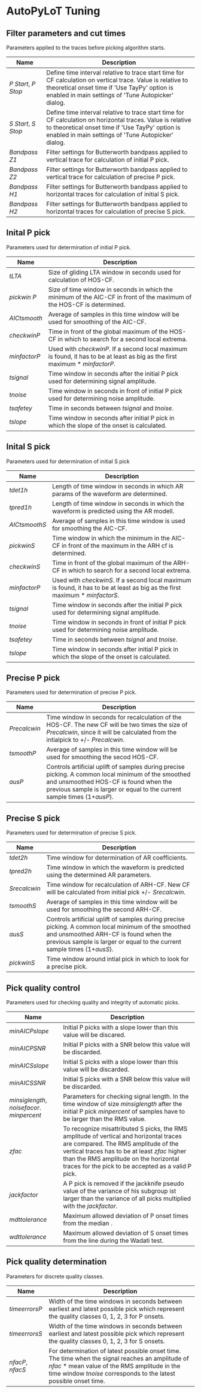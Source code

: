 # AutoPyLoT Tuning

## Filter parameters and cut times

Parameters applied to the traces before picking algorithm starts.

Name | Description
--- | ---
*P Start*, *P Stop* | Define time interval relative to trace start time for CF calculation on vertical trace. Value is relative to theoretical onset time if 'Use TayPy' option is enabled in main settings of 'Tune Autopicker' dialog.
*S Start*, *S Stop* | Define time interval relative to trace start time for CF calculation on horizontal traces. Value is relative to theoretical onset time if 'Use TayPy' option is enabled in main settings of 'Tune Autopicker' dialog.
*Bandpass Z1* | Filter settings for Butterworth bandpass applied to vertical trace for calculation of initial P pick.
*Bandpass Z2* | Filter settings for Butterworth bandpass applied to vertical trace for calculation of precise P pick.
*Bandpass H1* | Filter settings for Butterworth bandpass applied to horizontal traces for calculation of initial S pick.
*Bandpass H2* | Filter settings for Butterworth bandpass applied to horizontal traces for calculation of precise S pick.

## Inital P pick

Parameters used for determination of initial P pick.

Name | Description
--- | ---
*tLTA* | Size of gliding LTA window in seconds used for calculation of HOS-CF.
*pickwin P* | Size of time window in seconds in which the minimum of the AIC-CF in front of the maximum of the HOS-CF is determined.
*AICtsmooth* | Average of samples in this time window will be used for smoothing of the AIC-CF.
*checkwinP* | Time in front of the global maximum of the HOS-CF in which to search for a second local extrema.
*minfactorP* | Used with *checkwinP*. If a second local maximum is found, it has to be at least as big as the first maximum * *minfactorP*.
*tsignal* | Time window in seconds after the initial P pick used for determining signal amplitude.
*tnoise* | Time window in seconds in front of initial P pick used for determining noise amplitude.
*tsafetey* | Time in seconds between *tsignal* and *tnoise*.
*tslope* | Time window in seconds after initial P pick in which the slope of the onset is calculated.

## Inital S pick

Parameters used for determination of initial S pick

Name | Description
--- | ---
*tdet1h* | Length of time window in seconds in which AR params of the waveform are determined.
*tpred1h* | Length of time window in seconds in which the waveform is predicted using the AR modell.
*AICtsmoothS* | Average of samples in this time window is used for smoothing the AIC-CF.
*pickwinS* | Time window in which the minimum in the AIC-CF in front of the maximum in the ARH cf is determined.
*checkwinS* | Time in front of the global maximum of the ARH-CF in which to search for a second local extrema.
*minfactorP* | Used with *checkwinS*. If a second local maximum is found, it has to be at least as big as the first maximum * *minfactorS*.
*tsignal* | Time window in seconds after the initial P pick used for determining signal amplitude.
*tnoise* | Time window in seconds in front of initial P pick used for determining noise amplitude.
*tsafetey* | Time in seconds between *tsignal* and *tnoise*.
*tslope* | Time window in seconds after initial P pick in which the slope of the onset is calculated.

## Precise P pick

Parameters used for determination of precise P pick.

Name | Description
--- | ---
*Precalcwin* | Time window in seconds for recalculation of the HOS-CF. The new CF will be two times the size of *Precalcwin*, since it will be calculated from the intialpick to +/- *Precalcwin*.
*tsmoothP* | Average of samples in this time window will be used for smoothing the secod HOS-CF.
*ausP* | Controls artificial uplift of samples during precise picking. A common local minimum of the smoothed and unsmoothed HOS-CF is found when the previous sample is larger or equal to the current sample times (1+*ausP*).

## Precise S pick

Parameters used for determination of precise S pick.

Name | Description
--- | ---
*tdet2h* | Time window for determination of AR coefficients.
*tpred2h* | Time window in which the waveform is predicted using the determined AR parameters.
*Srecalcwin* | Time window for recalculation of ARH-CF. New CF will be calculated from initial pick +/- *Srecalcwin*.
*tsmoothS* | Average of samples in this time window will be used for smoothing the second ARH-CF.
*ausS* | Controls artificial uplift of samples during precise picking. A common local minimum of the smoothed and unsmoothed ARH-CF is found when the previous sample is larger or equal to the current sample times (1+*ausS*). 
*pickwinS* | Time window around intial pick in which to look for a precise pick.


## Pick quality control

Parameters used for checking quality and integrity of automatic picks.

Name | Description
--- | ---
*minAICPslope* | Initial P picks with a slope lower than this value will be discared.
*minAICPSNR* | Initial P picks with a SNR below this value will be discarded.
*minAICSslope* | Initial S picks with a slope lower than this value will be discarded.
*minAICSSNR* | Initial S picks with a SNR below this value will be discarded.
*minsiglength*, *noisefacor*. *minpercent* | Parameters for checking signal length. In the time window of size *minsiglength* after the initial P pick *minpercent* of samples have to be larger than the RMS value.
*zfac* | To recognize misattributed S picks, the RMS amplitude of vertical and horizontal traces are compared. The RMS amplitude of the vertical traces has to be at least *zfac* higher than the RMS amplitude on the horizontal traces for the pick to be accepted as a valid P pick.
*jackfactor* | A P pick is removed if the jackknife pseudo value of the variance of his subgroup ist larger than the variance of all picks multiplied with the *jackfactor*.
*mdttolerance* | Maximum allowed deviation of P onset times from the median .
*wdttolerance* | Maximum allowed deviation of S onset times from the line during the Wadati test.

## Pick quality determination

Parameters for discrete quality classes.

Name | Description
--- | ---
*timeerrorsP* | Width of the time windows in seconds between earliest and latest possible pick which represent the quality classes 0, 1, 2, 3 for P onsets.
*timeerrorsS* |  Width of the time windows in seconds between earliest and latest possible pick which represent the quality classes 0, 1, 2, 3 for S onsets.
*nfacP*, *nfacS* | For determination of latest possible onset time. The time when the signal reaches an amplitude of *nfac* * mean value of the RMS amplitude in the time window *tnoise* corresponds to the latest possible onset time.

